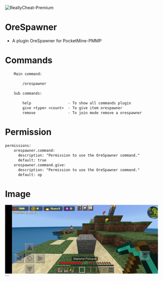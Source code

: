 <img src="https://static.wikia.nocookie.net/minecraft_gamepedia/images/3/35/Caves_%26_Cliffs_Ores.png" alt="ReallyCheat-Premium" height="400" width="500" />

# OreSpawner
- A plugin OreSpawner for PocketMine-PMMP

# Commands
```
    Main command: 
    
        /orespawner
    
    Sub commands:
    
        help                 - To show all commands plugin
        give <type> <count>  - To give item orespawner
        remove               - To join mode remove a orespawner
```

# Permission
```
permissions:
    orespawner.command:
      description: "Permission to use the OreSpawner command."
      default: true
    orespawner.command.give:
      description: "Permission to use the OreSpawner command."
      default: op
```
# Image 
<img src="https://github.com/VennDev/images/blob/main/Screenshot_2022-10-09-11-32-55-58_5c8300b655012b1930f2e0a7b81bf6a9.jpg" />
```
